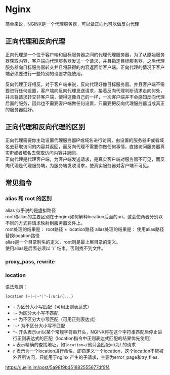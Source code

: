 # Nginx 

简单来说，NGINX是一个代理服务器，可以做正向也可以做反向代理

## 正向代理和反向代理
正向代理是一个位于客户端和目标服务器之间的代理代理服务器，为了从原始服务器获取内容，客户端向代理服务器发送一个请求，并且指定目标服务器，之后代理服务器向目标服务器转交并且将获得的内容返回给客户端。正向代理的情况下客户端必须要进行一些特别的设置才能使用。  

反向代理正好相反。对于客户端来说，反向代理好像目标服务器。并且客户端不需要进行任何设置，客户端向反向代理发送请求，接着反向代理判断请求走向何处，并且将请求转交非客户端，使得这像自己的一样，一次客户端并不会感知反向代理后面的服务，因此也不需要客户端做任何设置，只需要把反向代理服务器当成真正的服务器就好。  

## 正向代理和反向代理的区别
正向代理需要你主动设置代理服务器IP或域名进行访问，由设置的服务器IP或者域名去获取访问的内容并返回，而反向代理不需要你做任何事情，直接访问服务器真实IP或者域名去获取访问内容并返回。  
正向代理是代理客户端，为客户端发送请求，是真实客户端对服务器不可见，而反向代理是代理服务端，为服务端发收请求，使真实服务器对客户端不可见。   

## 常见指令

### alias 和 root 的区别
alias 似乎说的是虚拟路径    
root和alias的主要区别在于nginx如何解释location后面的uri，这会使两者分别以不同的方式将请求映射到服务器文件上。   
root处理的结果是： root路径 + location路径
alias处理的结果是： 使用alias路径替换location路径   
alias是一个目录别名的定义，root则是最上层目录的定义。   
使用alias是后面必须以 '/' 结束，否则找不到文件。   

### proxy_pass, rewrite


### location
语法规则：   
```js
location [=|~|~*|^~]/uri/{...}
```
- `~` 为区分大小写匹配（可用正则表达式）
- `!~` 为区分大小写不匹配
- `~*` 为不区分大小写匹配（可用正则表达式）
- `!~*` 为不区分大小写不匹配
- `^~` 开头表示uri以某个常规字符串开头，NGINX将在这个字符串匹配后停止进行正则表达式的匹配（location指令中正则表达式匹配的结果优先使用）
- `=` 表示精确的查找地址，如`location=/`他只会匹配uri为/ 的请求
- `@` 表示为一个location进行命名，即自定义一个location，这个location不能被外界所访问，只能用于nginx 产生的子请求，主要为error_page和try_files.


https://juejin.im/post/5a98f9bd51882555677df9f4
